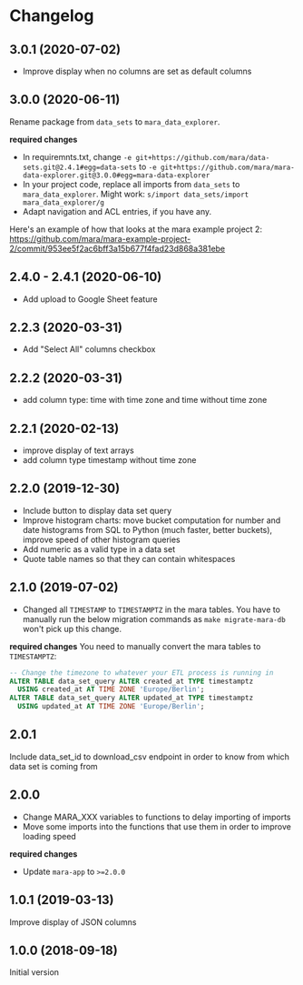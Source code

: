 # Changelog

## 3.0.1 (2020-07-02)

- Improve display when no columns are set as default columns


## 3.0.0 (2020-06-11)

Rename package from `data_sets` to `mara_data_explorer`.

**required changes**

- In requiremnts.txt, change `-e git+https://github.com/mara/data-sets.git@2.4.1#egg=data-sets` to `-e git+https://github.com/mara/mara-data-explorer.git@3.0.0#egg=mara-data-explorer`
- In your project code, replace all imports from `data_sets` to `mara_data_explorer`. Might work: `s/import data_sets/import mara_data_explorer/g`
- Adapt navigation and ACL entries, if you have any. 

Here's an example of how that looks at the mara example project 2: https://github.com/mara/mara-example-project-2/commit/953ee5f2ac6bff3a15b677f4fad23d868a381ebe


## 2.4.0 - 2.4.1 (2020-06-10)

- Add upload to Google Sheet feature

## 2.2.3 (2020-03-31)

- Add "Select All" columns checkbox

## 2.2.2 (2020-03-31)

- add column type: time with time zone and time without time zone

## 2.2.1 (2020-02-13)

- improve display of text arrays
- add column type timestamp without time zone


## 2.2.0 (2019-12-30)

- Include button to display data set query
- Improve histogram charts: move bucket computation for number and date histograms from SQL to Python (much faster, better buckets), improve speed of other histogram queries
- Add numeric as a valid type in a data set
- Quote table names so that they can contain whitespaces


## 2.1.0 (2019-07-02)
- Changed all `TIMESTAMP` to `TIMESTAMPTZ` in the mara tables. You have to manually run the
  below migration commands as `make migrate-mara-db` won't pick up this change.

**required changes**
You need to manually convert the mara tables to `TIMESTAMPTZ`:

```SQL
-- Change the timezone to whatever your ETL process is running in
ALTER TABLE data_set_query ALTER created_at TYPE timestamptz
  USING created_at AT TIME ZONE 'Europe/Berlin';
ALTER TABLE data_set_query ALTER updated_at TYPE timestamptz
  USING updated_at AT TIME ZONE 'Europe/Berlin';
```


## 2.0.1
Include data_set_id to download_csv endpoint in order to know from which data set is coming from

## 2.0.0

- Change MARA_XXX variables to functions to delay importing of imports
- Move some imports into the functions that use them in order to improve loading speed

**required changes**

- Update `mara-app` to `>=2.0.0`


## 1.0.1 (2019-03-13)

Improve display of JSON columns


## 1.0.0 (2018-09-18)

Initial version
